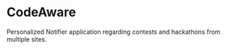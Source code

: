 # CodeAware
Personalized Notifier application regarding contests and hackathons from multiple sites.
